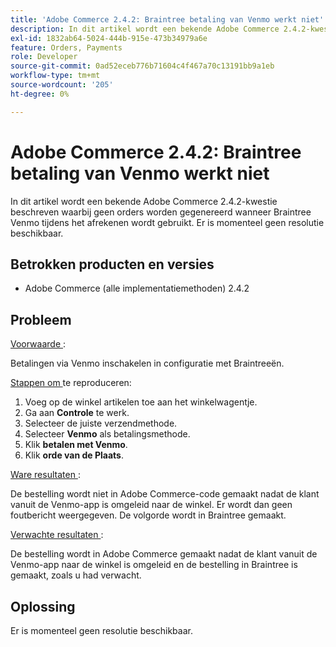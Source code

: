 ```yaml
---
title: 'Adobe Commerce 2.4.2: Braintree betaling van Venmo werkt niet'
description: In dit artikel wordt een bekende Adobe Commerce 2.4.2-kwestie beschreven waarbij geen orders worden gegenereerd wanneer Braintree Venmo tijdens het afrekenen wordt gebruikt. Er is momenteel geen resolutie beschikbaar.
exl-id: 1832ab64-5024-444b-915e-473b34979a6e
feature: Orders, Payments
role: Developer
source-git-commit: 0ad52eceb776b71604c4f467a70c13191bb9a1eb
workflow-type: tm+mt
source-wordcount: '205'
ht-degree: 0%

---
```


# Adobe Commerce 2.4.2: Braintree betaling van Venmo werkt niet

In dit artikel wordt een bekende Adobe Commerce 2.4.2-kwestie beschreven waarbij geen orders worden gegenereerd wanneer Braintree Venmo tijdens het afrekenen wordt gebruikt. Er is momenteel geen resolutie beschikbaar.

## Betrokken producten en versies

* Adobe Commerce (alle implementatiemethoden) 2.4.2

## Probleem

<u> Voorwaarde </u>:

Betalingen via Venmo inschakelen in configuratie met Braintreeën.

<u> Stappen om </u> te reproduceren:

1. Voeg op de winkel artikelen toe aan het winkelwagentje.
1. Ga aan **Controle** te werk.
1. Selecteer de juiste verzendmethode.
1. Selecteer **Venmo** als betalingsmethode.
1. Klik **betalen met Venmo**.
1. Klik **orde van de Plaats**.

<u> Ware resultaten </u>:

De bestelling wordt niet in Adobe Commerce-code gemaakt nadat de klant vanuit de Venmo-app is omgeleid naar de winkel. Er wordt dan geen foutbericht weergegeven. De volgorde wordt in Braintree gemaakt.

<u> Verwachte resultaten </u>:

De bestelling wordt in Adobe Commerce gemaakt nadat de klant vanuit de Venmo-app naar de winkel is omgeleid en de bestelling in Braintree is gemaakt, zoals u had verwacht.

## Oplossing

Er is momenteel geen resolutie beschikbaar.
